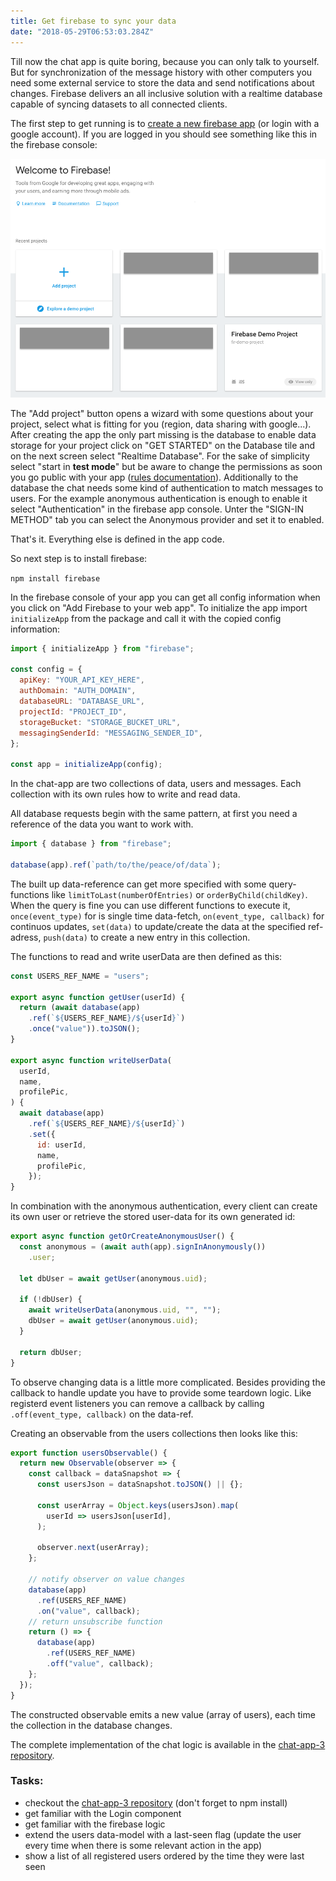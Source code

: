 ```yaml
---
title: Get firebase to sync your data
date: "2018-05-29T06:53:03.284Z"
---
```


Till now the chat app is quite boring, because you can only
talk to yourself. But for synchronization of the message
history with other computers you need some external service
to store the data and send notifications about changes.
Firebase delivers an all inclusive solution with a realtime
database capable of syncing datasets to all connected
clients.

The first step to get running is to
[create a new firebase app](https://console.firebase.google.com/u/0/)
(or login with a google account). If you are logged in you
should see something like this in the firebase console:

![firebase console](./firebase-console.png)

The "Add project" button opens a wizard with some questions
about your project, select what is fitting for you (region,
data sharing with google...). After creating the app the
only part missing is the database to enable data storage for
your project click on "GET STARTED" on the Database tile and
on the next screen select "Realtime Database". For the sake
of simplicity select "start in **test mode**" but be aware
to change the permissions as soon you go public with your
app
([rules documentation](https://firebase.google.com/docs/database/security/)).
Additionally to the database the chat needs some kind of
authentication to match messages to users. For the example
anonymous authentication is enough to enable it select
"Authentication" in the firebase app console. Unter the
"SIGN-IN METHOD" tab you can select the Anonymous provider
and set it to enabled.

That's it. Everything else is defined in the app code.

So next step is to install firebase:

`npm install firebase`

In the firebase console of your app you can get all config
information when you click on "Add Firebase to your web
app". To initialize the app import `initializeApp` from the
package and call it with the copied config information:

```js
import { initializeApp } from "firebase";

const config = {
  apiKey: "YOUR_API_KEY_HERE",
  authDomain: "AUTH_DOMAIN",
  databaseURL: "DATABASE_URL",
  projectId: "PROJECT_ID",
  storageBucket: "STORAGE_BUCKET_URL",
  messagingSenderId: "MESSAGING_SENDER_ID",
};

const app = initializeApp(config);
```

In the chat-app are two collections of data, users and
messages. Each collection with its own rules how to write
and read data.

All database requests begin with the same pattern, at first
you need a reference of the data you want to work with.

```js
import { database } from "firebase";

database(app).ref(`path/to/the/peace/of/data`);
```

The built up data-reference can get more specified with some
query-functions like `limitToLast(numberOfEntries)` or
`orderByChild(childKey)`. When the query is fine you can use
different functions to execute it, `once(event_type)` for is
single time data-fetch, `on(event_type, callback)` for
continuos updates, `set(data)` to update/create the data at
the specified ref-adress, `push(data)` to create a new entry
in this collection.

The functions to read and write userData are then defined as
this:

```js
const USERS_REF_NAME = "users";

export async function getUser(userId) {
  return (await database(app)
    .ref(`${USERS_REF_NAME}/${userId}`)
    .once("value")).toJSON();
}

export async function writeUserData(
  userId,
  name,
  profilePic,
) {
  await database(app)
    .ref(`${USERS_REF_NAME}/${userId}`)
    .set({
      id: userId,
      name,
      profilePic,
    });
}
```

In combination with the anonymous authentication, every
client can create its own user or retrieve the stored
user-data for its own generated id:

```js
export async function getOrCreateAnonymousUser() {
  const anonymous = (await auth(app).signInAnonymously())
    .user;

  let dbUser = await getUser(anonymous.uid);

  if (!dbUser) {
    await writeUserData(anonymous.uid, "", "");
    dbUser = await getUser(anonymous.uid);
  }

  return dbUser;
}
```

To observe changing data is a little more complicated.
Besides providing the callback to handle update you have to
provide some teardown logic. Like registerd event listeners
you can remove a callback by calling
`.off(event_type, callback)` on the data-ref.

Creating an observable from the users collections then looks
like this:

```js
export function usersObservable() {
  return new Observable(observer => {
    const callback = dataSnapshot => {
      const usersJson = dataSnapshot.toJSON() || {};

      const userArray = Object.keys(usersJson).map(
        userId => usersJson[userId],
      );

      observer.next(userArray);
    };

    // notify observer on value changes
    database(app)
      .ref(USERS_REF_NAME)
      .on("value", callback);
    // return unsubscribe function
    return () => {
      database(app)
        .ref(USERS_REF_NAME)
        .off("value", callback);
    };
  });
}
```

The constructed observable emits a new value (array of
users), each time the collection in the database changes.

The complete implementation of the chat logic is available
in the
[chat-app-3 repository](https://github.com/kaoDev/chat-app-3).

### Tasks:

* checkout the
  [chat-app-3 repository](https://github.com/kaoDev/chat-app-3)
  (don't forget to npm install)
* get familiar with the Login component
* get familiar with the firebase logic
* extend the users data-model with a last-seen flag (update
  the user every time when there is some relevant action in
  the app)
* show a list of all registered users ordered by the time
  they were last seen
